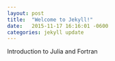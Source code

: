 ```yaml
---
layout: post
title:  "Welcome to Jekyll!"
date:   2015-11-17 16:16:01 -0600
categories: jekyll update
---
```


Introduction to Julia and Fortran
